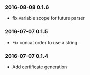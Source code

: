 ### 2016-08-08 0.1.6
* fix variable scope for future parser

### 2016-07-07 0.1.5
* Fix concat order to use a string

### 2016-07-07 0.1.4
* Add certificate generation

